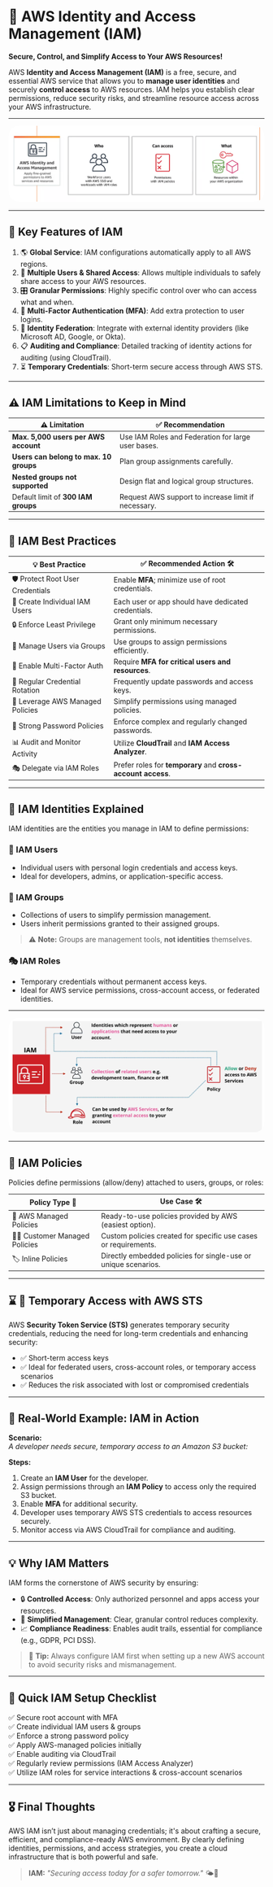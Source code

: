 # 🔐 **AWS Identity and Access Management (IAM)**

**Secure, Control, and Simplify Access to Your AWS Resources!**

AWS **Identity and Access Management (IAM)** is a free, secure, and essential AWS service that allows you to **manage user identities** and securely **control access** to AWS resources. IAM helps you establish clear permissions, reduce security risks, and streamline resource access across your AWS infrastructure.

---

<div align="center">
  <img src="images/iam-overview.png" alt="IAM Key Features" style="border-radius: 20px; max-width: 100%;" />
</div>

---

<!-- <div align="center">
  <img src="images/aws-account-with-iam.png" alt="AWS IAM Overview" style="border-radius: 20px; max-width: 100%;" />
</div> -->

<!-- --- -->

## 🌟 **Key Features of IAM**

1. 🌎 **Global Service**: IAM configurations automatically apply to all AWS regions.
1. 👥 **Multiple Users & Shared Access**: Allows multiple individuals to safely share access to your AWS resources.
1. 🎛️ **Granular Permissions**: Highly specific control over who can access what and when.
1. 🔐 **Multi-Factor Authentication (MFA)**: Add extra protection to user logins.
1. 🔗 **Identity Federation**: Integrate with external identity providers (like Microsoft AD, Google, or Okta).
1. 📋 **Auditing and Compliance**: Detailed tracking of identity actions for auditing (using CloudTrail).
1. ⏳ **Temporary Credentials**: Short-term secure access through AWS STS.

---

## ⚠️ **IAM Limitations to Keep in Mind**

<div align="center">

| ⚠️ Limitation                          | ✅ Recommendation                                   |
| -------------------------------------- | --------------------------------------------------- |
| **Max. 5,000 users per AWS account**   | Use IAM Roles and Federation for large user bases.  |
| **Users can belong to max. 10 groups** | Plan group assignments carefully.                   |
| **Nested groups not supported**        | Design flat and logical group structures.           |
| Default limit of **300 IAM groups**    | Request AWS support to increase limit if necessary. |

</div>

---

## 🚦 **IAM Best Practices**

<div align="center">

| 💡 Best Practice                 | ✅ Recommended Action 🛠️                                     |
| -------------------------------- | ------------------------------------------------------------ |
| 🛡️ Protect Root User Credentials | Enable **MFA**; minimize use of root credentials.            |
| 👤 Create Individual IAM Users   | Each user or app should have dedicated credentials.          |
| 🔒 Enforce Least Privilege       | Grant only minimum necessary permissions.                    |
| 📂 Manage Users via Groups       | Use groups to assign permissions efficiently.                |
| 🔐 Enable Multi-Factor Auth      | Require **MFA for critical users and resources**.            |
| 🔄 Regular Credential Rotation   | Frequently update passwords and access keys.                 |
| 📑 Leverage AWS Managed Policies | Simplify permissions using managed policies.                 |
| 🔑 Strong Password Policies      | Enforce complex and regularly changed passwords.             |
| 📊 Audit and Monitor Activity    | Utilize **CloudTrail** and **IAM Access Analyzer**.          |
| 🎭 Delegate via IAM Roles        | Prefer roles for **temporary** and **cross-account access**. |

</div>

---

## 📇 **IAM Identities Explained**

IAM identities are the entities you manage in IAM to define permissions:

### **👤 IAM Users**

- Individual users with personal login credentials and access keys.
- Ideal for developers, admins, or application-specific access.

### **📂 IAM Groups**

- Collections of users to simplify permission management.
- Users inherit permissions granted to their assigned groups.

> ⚠️ **Note:** Groups are management tools, **not identities** themselves.

### **🎭 IAM Roles**

- Temporary credentials without permanent access keys.
- Ideal for AWS service permissions, cross-account access, or federated identities.

---

<div align="center">
  <img src="images/iam-identities.png" alt="IAM Identities" style="border-radius: 20px; max-width: 100%;" />
</div>

---

## 📜 **IAM Policies**

Policies define permissions (allow/deny) attached to users, groups, or roles:

| Policy Type 📄                  | Use Case 🛠️                                                     |
| ------------------------------- | --------------------------------------------------------------- |
| 🏢 AWS Managed Policies         | Ready-to-use policies provided by AWS (easiest option).         |
| 🧑‍💻 Customer Managed Policies | Custom policies created for specific use cases or requirements. |
| 🏷️ Inline Policies              | Directly embedded policies for single-use or unique scenarios.  |

---

## ⌛ 🔑 **Temporary Access with AWS STS**

AWS **Security Token Service (STS)** generates temporary security credentials, reducing the need for long-term credentials and enhancing security:

- ✅ Short-term access keys
- ✅ Ideal for federated users, cross-account roles, or temporary access scenarios
- ✅ Reduces the risk associated with lost or compromised credentials

---

## 🚧 **Real-World Example: IAM in Action**

**Scenario:**  
_A developer needs secure, temporary access to an Amazon S3 bucket:_

**Steps:**

1. Create an **IAM User** for the developer.
2. Assign permissions through an **IAM Policy** to access only the required S3 bucket.
3. Enable **MFA** for additional security.
4. Developer uses temporary AWS STS credentials to access resources securely.
5. Monitor access via AWS CloudTrail for compliance and auditing.

---

## 💡 **Why IAM Matters**

IAM forms the cornerstone of AWS security by ensuring:

- 🔒 **Controlled Access**: Only authorized personnel and apps access your resources.
- 🎯 **Simplified Management**: Clear, granular control reduces complexity.
- 📈 **Compliance Readiness**: Enables audit trails, essential for compliance (e.g., GDPR, PCI DSS).

> 📌 **Tip:** Always configure IAM first when setting up a new AWS account to avoid security risks and mismanagement.

---

## 🚀 **Quick IAM Setup Checklist**

✅ Secure root account with MFA  
✅ Create individual IAM users & groups  
✅ Enforce a strong password policy  
✅ Apply AWS-managed policies initially  
✅ Enable auditing via CloudTrail  
✅ Regularly review permissions (IAM Access Analyzer)  
✅ Utilize IAM roles for service interactions & cross-account scenarios

---

## 🎖️ **Final Thoughts**

AWS IAM isn’t just about managing credentials; it's about crafting a secure, efficient, and compliance-ready AWS environment. By clearly defining identities, permissions, and access strategies, you create a cloud infrastructure that is both powerful and safe.

> **IAM:** _"Securing access today for a safer tomorrow."_ 🌤️🔐
